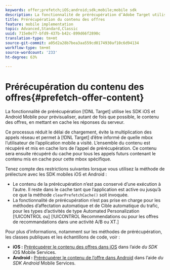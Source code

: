```yaml
---
keywords: offer;prefetch;iOS;android;sdk;mobile;mobile sdk
description: La fonctionnalité de prérécupération d’Adobe Target utilise les SDK iOS et Android Mobile pour prévisualiser, autant de fois que possible, le contenu des offres, en mettant en cache les réponses du serveur.
title: Prérécupération du contenu des offres
feature: mobile implementation
topic: Advanced,Standard,Classic
uuid: 715e0e77-bfd9-437b-b42c-899d66f2890c
translation-type: tm+mt
source-git-commit: a05d2a28b7bea3aa559cd0174930af10c6d94134
workflow-type: tm+mt
source-wordcount: '233'
ht-degree: 63%

---
```



# Prérécupération du contenu des offres{#prefetch-offer-content}

La fonctionnalité de prérécupération [!DNL Target] utilise les SDK iOS et Android Mobile pour prévisualiser, autant de fois que possible, le contenu des offres, en mettant en cache les réponses du serveur.

Ce processus réduit le délai de chargement, évite la multiplication des appels réseau et permet à [!DNL Target] d’être informé de quelle mbox l’utilisateur de l’application mobile a visité. L’ensemble du contenu est récupéré et mis en cache lors de l’appel de prérécupération. Ce contenu sera ensuite récupéré du cache pour tous les appels futurs contenant le contenu mis en cache pour cette mbox spécifique.

Tenez compte des restrictions suivantes lorsque vous utilisez la méthode de prélecture avec les SDK mobiles iOS et Android :

* Le contenu de la prérécupération n’est pas conservé d’une exécution à l’autre. Il reste dans le cache tant que l’application est active ou jusqu’à ce que la méthode `clearPrefetchCache()` soit invoquée.
* La fonctionnalité de prérécupération n’est pas prise en charge pour les méthodes d’affectation  automatique et de Cible  automatique du trafic, pour les types d’activités de type Automated Personalization [!UICONTROL ou] [!UICONTROL Recommendations ou pour les offres de recommandations dans une activité A/B ou XT.][](/help/c-recommendations/recommendations-as-an-offer.md)

Pour plus d’informations, notamment sur les méthodes de prérécupération, les classes publiques et les échantillons de code, voir :

* **iOS :**  [Prérécupérer le contenu des offres dans iOS](https://experienceleague.adobe.com/docs/mobile-services/ios/target-ios/c-mob-target-prefetch-ios.html) dans l’aide *du SDK* iOS Mobile Services.
* **Android :**  [Prérécupérer le contenu de l’offre dans Android](https://experienceleague.adobe.com/docs/mobile-services/android/target-android/c-mob-target-prefetch-android.html) dans l’aide *du SDK Android* Mobile Services.
